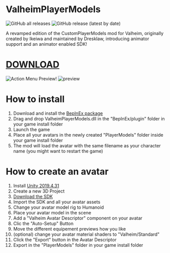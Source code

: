 # ValheimPlayerModels
![GitHub all releases](https://img.shields.io/github/downloads/dresklaw/ValheimPlayerModels/total)
![GitHub release (latest by date)](https://img.shields.io/github/v/release/burrely/ValheimPlayerModels-Revamps)

A revamped edition of the CustomPlayerModels mod for Valheim, originally created by Ikeiwa and maintained by Dresklaw, introducing animator support and an animator enabled SDK!

# [DOWNLOAD](https://github.com/Burrely/ValheimPlayerModels-Revamps/releases/latest/download/ValheimPlayerModels.dll)

![Action Menu Preview!](https://github.com/user-attachments/assets/7748596f-1da8-4377-87f2-ce597124a73e)
![preview](https://github.com/dresklaw/ValheimPlayerModels/blob/main/preview.png)

# How to install

 1. Download and install the [BepInEx package](https://valheim.thunderstore.io/package/denikson/BepInExPack_Valheim/)
 2. Drag and drop ValheimPlayerModels.dll in the "BepInEx/plugin" folder in your game install folder
 3. Launch the game
 4. Place all your avatars in the newly created "PlayerModels" folder inside your game install folder
 5. The mod will load the avatar with the same filename as your character name (you might want to restart the game)

# How to create an avatar

 1. Install [Unity 2019.4.31](https://unity.com/releases/editor/whats-new/2019.4.31)
 2. Create a new 3D Project
 3. [Download the SDK](https://github.com/dresklaw/ValheimPlayerModels/releases/latest/download/ValheimPlayerModels_SDK.unitypackage)
 4. Import the SDK and all your avatar assets
 5. Change your avatar model rig to Humanoid
 6. Place your avatar model in the scene
 7. Add a "Valheim Avatar Descriptor" component on your avatar
 8. Clic the "Auto-Setup" Button
 9. Move the different equipement previews how you like
 10. (optional) change your avatar material shaders to "Valheim/Standard"
 11. Click the "Export" button in the Avatar Descriptor
 12. Export in the "PlayerModels" folder in your game install folder
